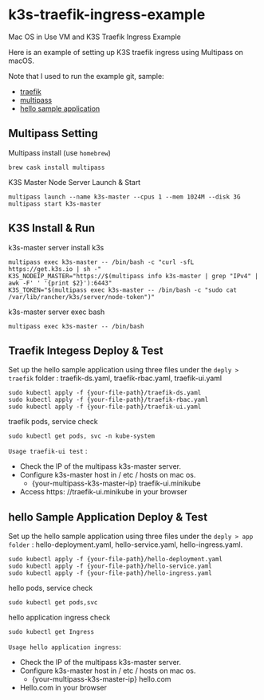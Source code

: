# k3s-traefik-ingress-example
Mac OS in Use VM and K3S Traefik Ingress Example

Here is an example of setting up K3S traefik ingress using Multipass on macOS.

Note that I used to run the example git, sample:
* [traefik](https://docs.traefik.io/)
* [multipass](https://multipass.run/)
* [hello sample application](https://github.com/paulbouwer/hello-kubernetes)

## Multipass Setting
Multipass install (use `homebrew`)
```
brew cask install multipass
```

K3S Master Node Server Launch & Start
```
multipass launch --name k3s-master --cpus 1 --mem 1024M --disk 3G
multipass start k3s-master
```

## K3S Install & Run
k3s-master server install k3s
```
multipass exec k3s-master -- /bin/bash -c "curl -sfL https://get.k3s.io | sh -"
K3S_NODEIP_MASTER="https://$(multipass info k3s-master | grep "IPv4" | awk -F' ' '{print $2}'):6443"
K3S_TOKEN="$(multipass exec k3s-master -- /bin/bash -c "sudo cat /var/lib/rancher/k3s/server/node-token")"
````

k3s-master server exec bash
```
multipass exec k3s-master -- /bin/bash
```

## Traefik Integess Deploy & Test
Set up the hello sample application using three files under the `deply > traefik` folder : traefik-ds.yaml, traefik-rbac.yaml, traefik-ui.yaml
```
sudo kubectl apply -f {your-file-path}/traefik-ds.yaml
sudo kubectl apply -f {your-file-path}/traefik-rbac.yaml
sudo kubectl apply -f {your-file-path}/traefik-ui.yaml
```

traefik pods, service check
```
sudo kubectl get pods, svc -n kube-system
```

`Usage traefik-ui test` :
* Check the IP of the multipass k3s-master server.
* Configure k3s-master host in / etc / hosts on mac os.
    * {your-multipass-k3s-master-ip} traefik-ui.minikube
* Access https: //traefik-ui.minikube in your browser

## hello Sample Application Deploy & Test
Set up the hello sample application using three files under the `deply > app folder` : hello-deployment.yaml, hello-service.yaml, hello-ingress.yaml.

```
sudo kubectl apply -f {your-file-path}/hello-deployment.yaml
sudo kubectl apply -f {your-file-path}/hello-service.yaml
sudo kubectl apply -f {your-file-path}/hello-ingress.yaml
```

hello pods, service check
```
sudo kubectl get pods,svc
```

hello application ingress check
```
sudo kubectl get Ingress
```

`Usage hello application ingress`:
* Check the IP of the multipass k3s-master server.
* Configure k3s-master host in / etc / hosts on mac os.
    * {your-multipass-k3s-master-ip} hello.com
* Hello.com in your browser
